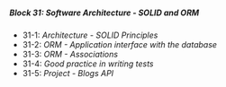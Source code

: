 ##### Block 31: Software Architecture - SOLID and ORM
*  31-1: *Architecture - SOLID Principles*
*  31-2: *ORM - Application interface with the database*
*  31-3: *ORM - Associations*
*  31-4: *Good practice in writing tests*
*  31-5: *Project - Blogs API*